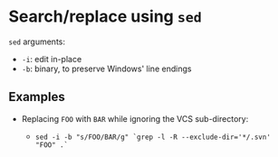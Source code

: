 # Search/replace using `sed`

`sed` arguments:
* `-i`: edit in-place
* `-b`: binary, to preserve Windows' line endings

## Examples

* Replacing `FOO` with `BAR` while ignoring the VCS sub-directory:
  *     sed -i -b "s/FOO/BAR/g" `grep -l -R --exclude-dir='*/.svn' "FOO" .`
    